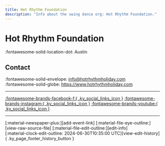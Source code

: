 ```yaml
---
title: Hot Rhythm Foundation
description: "Info about the swing dance org: Hot Rhythm Foundation."
---
```


# Hot Rhythm Foundation

:fontawesome-solid-location-dot: Austin  


## Contact

:fontawesome-solid-envelope: <info@hotrhythmholiday.com>  
:fontawesome-solid-globe: <https://www.hotrhythmholiday.com>  

---

 [:fontawesome-brands-facebook-f:{ .ky_social_links_icon }](https://www.facebook.com/hotrhythmholiday) [:fontawesome-brands-instagram:{ .ky_social_links_icon }](https://instagram.com/hotrhythmholiday) [:fontawesome-brands-youtube:{ .ky_social_links_icon }](https://youtube.com/HotRhythmFoundation)

---

<div class="ky_page_footer" markdown>
<div class="ky_page_footer_trailing" markdown="span">
[:material-newspaper-plus:][add-event-link]
[:material-file-eye-outline:][view-raw-source-file]
[:material-file-edit-outline:][edit-info]
</div>
<div class="ky_page_footer_leading" markdown="span">
[:material-clock-edit-outline: 2024-06-30T10:35:00 UTC][view-edit-history]{ .ky_page_footer_history_button }
</div>
</div>

[add-event-link]: https://github.com/swingdance/events/issues/new?assignees=&labels=add+event&projects=&template=02-add_entity.yml&title=%5Ben_US%5D%20Add%20Event%3A%20%3CName%3E&region=en_US&province=Texas&city=Austin&org_id=hot-rhythm-foundation "Add Event"
[view-raw-source-file]: https://github.com/swingdance/orgs/blob/main/en_US/hot-rhythm-foundation.json "View Raw Source File"
[edit-info]: https://github.com/swingdance/orgs/issues/new?assignees=&labels=update+org&projects=&template=03-update_entity.yml&title=%5Ben_US%5D%20Update%20Org%3A%20Hot%20Rhythm%20Foundation&region=en_US&id=hot-rhythm-foundation&name=Hot%20Rhythm%20Foundation "Edit Info"

[view-edit-history]: https://github.com/swingdance/orgs/commits/main/en_US/hot-rhythm-foundation.json "View Edit History"
